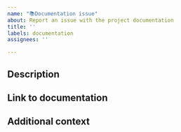 ```yaml
---
name: "📚Documentation issue"
about: Report an issue with the project documentation
title: ''
labels: documentation
assignees: ''

---
```


## Description
<!-- What's missing? What's unclear? What's incorrect? -->


## Link to documentation
<!-- Provide a link to the documentation in which the issue exists -->


## Additional context
<!-- Add any other context about the problem -->
